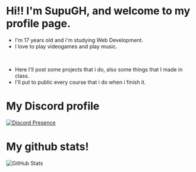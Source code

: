 # Hi!! I'm SupuGH, and welcome to my profile page.

- I'm 17 years old and i'm studying Web Development.
- I love to play videogames and play music.

<br>

- Here I'll post some projects that i do, also some things that I made in class.
- I'll put to public every course that i do when i finish it.

# My Discord profile
[![Discord Presence](https://lanyard.cnrad.dev/api/559816407924342787)](https://discord.com/users/559816407924342787)
# My github stats!
![GitHub Stats](https://github-readme-stats.vercel.app/api?username=supugh&show_icons=true&theme=transparent)

<!---
SupuGH/SupuGH is a ✨ special ✨ repository because its `README.md` (this file) appears on your GitHub profile.
You can click the Preview link to take a look at your changes.
--->
